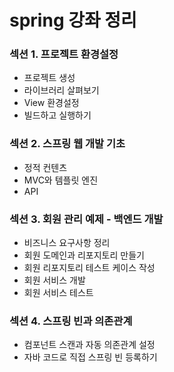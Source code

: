 # spring 강좌 정리

### 섹션 1. 프로젝트 환경설정
   - 프로젝트 생성
   - 라이브러리 살펴보기
   - View 환경설정
   - 빌드하고 실행하기

### 섹션 2. 스프링 웹 개발 기초
   - 정적 컨텐츠
   - MVC와 템플릿 엔진
   - API

### 섹션 3. 회원 관리 예제 - 백엔드 개발
   - 비즈니스 요구사항 정리
   - 회원 도메인과 리포지토리 만들기
   - 회원 리포지토리 테스트 케이스 작성
   - 회원 서비스 개발
   - 회원 서비스 테스트

### 섹션 4. 스프링 빈과 의존관계
   - 컴포넌트 스캔과 자동 의존관계 설정
   - 자바 코드로 직접 스프링 빈 등록하기

